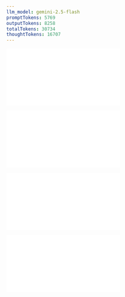 ```yaml
---
llm_model: gemini-2.5-flash
promptTokens: 5769
outputTokens: 8258
totalTokens: 30734
thoughtTokens: 16707
---
```


![@](steps/prompt.5f89145c.md)

![@](steps/file.b83147db.md)

![@](steps/file.649adee6.md)

![@](steps/response.b267d8af.md)